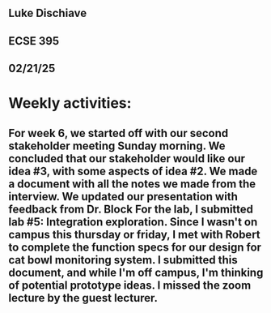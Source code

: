 ## Luke Dischiave
## ECSE 395 
## 02/21/25
# Weekly activities:
## For week 6, we started off with our second stakeholder meeting Sunday morning. We concluded that our stakeholder would like our idea #3, with some aspects of idea #2. We made a document with all the notes we made from the interview. We updated our presentation with feedback from Dr. Block For the lab, I submitted lab #5: Integration exploration. Since I wasn't on campus this thursday or friday, I met with Robert to complete the function specs for our design for cat bowl monitoring system. I submitted this document, and while I'm off campus, I'm thinking of potential prototype ideas. I missed the zoom lecture by the guest lecturer. 